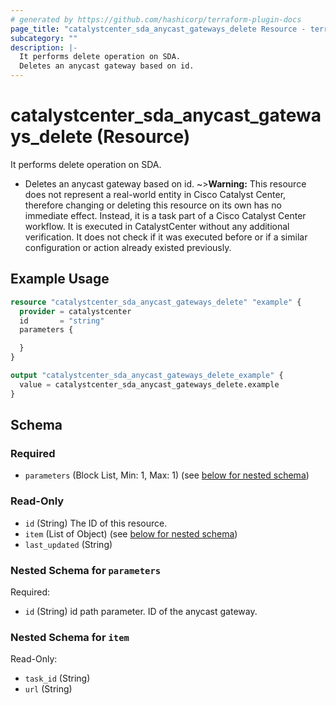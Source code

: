 ```yaml
---
# generated by https://github.com/hashicorp/terraform-plugin-docs
page_title: "catalystcenter_sda_anycast_gateways_delete Resource - terraform-provider-catalystcenter"
subcategory: ""
description: |-
  It performs delete operation on SDA.
  Deletes an anycast gateway based on id.
---
```


# catalystcenter_sda_anycast_gateways_delete (Resource)

It performs delete operation on SDA.

- Deletes an anycast gateway based on id.
~>**Warning:**
This resource does not represent a real-world entity in Cisco Catalyst Center, therefore changing or deleting this resource on its own has no immediate effect.
Instead, it is a task part of a Cisco Catalyst Center workflow. It is executed in CatalystCenter without any additional verification. It does not check if it was executed before or if a similar configuration or action already existed previously.

## Example Usage

```terraform
resource "catalystcenter_sda_anycast_gateways_delete" "example" {
  provider = catalystcenter
  id       = "string"
  parameters {

  }
}

output "catalystcenter_sda_anycast_gateways_delete_example" {
  value = catalystcenter_sda_anycast_gateways_delete.example
}
```

<!-- schema generated by tfplugindocs -->
## Schema

### Required

- `parameters` (Block List, Min: 1, Max: 1) (see [below for nested schema](#nestedblock--parameters))

### Read-Only

- `id` (String) The ID of this resource.
- `item` (List of Object) (see [below for nested schema](#nestedatt--item))
- `last_updated` (String)

<a id="nestedblock--parameters"></a>
### Nested Schema for `parameters`

Required:

- `id` (String) id path parameter. ID of the anycast gateway.


<a id="nestedatt--item"></a>
### Nested Schema for `item`

Read-Only:

- `task_id` (String)
- `url` (String)
